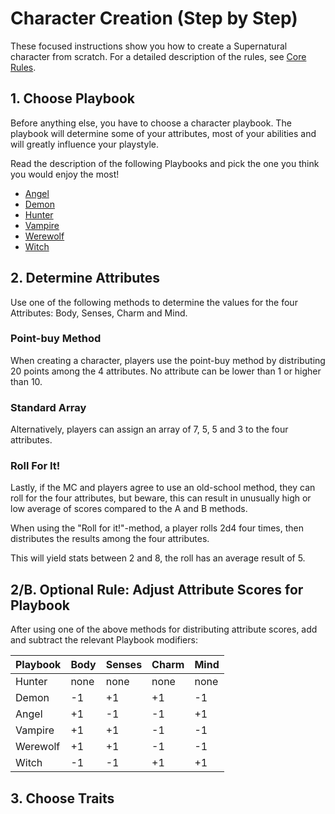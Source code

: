 # Character Creation (Step by Step)

These focused instructions show you how to create a Supernatural character from scratch. For a detailed description of the rules, see [Core Rules](core.md).

## 1. Choose Playbook

Before anything else, you have to choose a character playbook. The playbook will determine some of your attributes, most of your abilities and will greatly influence your playstyle.

Read the description of the following Playbooks and pick the one you think you would enjoy the most!
- [Angel](playbooks/angel.md)
- [Demon](playbooks/demon.md)
- [Hunter](playbooks/hunter.md)
- [Vampire](playbooks/vampire.md)
- [Werewolf](playbooks/werewolf.md)
- [Witch](playbooks/witch.md)

## 2. Determine Attributes

Use one of the following methods to determine the values for the four Attributes: Body, Senses, Charm and Mind.

### Point-buy Method

When creating a character, players use the point-buy method by distributing 20 points among the 4 attributes. No attribute can be lower than 1 or higher than 10.

### Standard Array

Alternatively, players can assign an array of 7, 5, 5 and 3 to the four attributes.

### Roll For It!

Lastly, if the MC and players agree to use an old-school method, they can roll for the four attributes, but beware, this can result in unusually high or low average of scores compared to the A and B methods.

When using the "Roll for it!"-method, a player rolls 2d4 four times, then distributes the results among the four attributes.

This will yield stats between 2 and 8, the roll has an average result of 5.

## 2/B. Optional Rule: Adjust Attribute Scores for Playbook

After using one of the above methods for distributing attribute scores, add and subtract the relevant Playbook modifiers:

| Playbook | Body | Senses | Charm | Mind |
| -------- | ---- | ------ | ----- | ---- |
| Hunter | none | none | none | none |
| Demon | -1 | +1 | +1 | -1 |
| Angel | +1 | -1 | -1 | +1 |
| Vampire | +1 | +1 | -1 | -1 |
| Werewolf | +1 | +1 | -1 | -1 |
| Witch | -1 | -1 | +1 | +1 |

## 3. Choose Traits